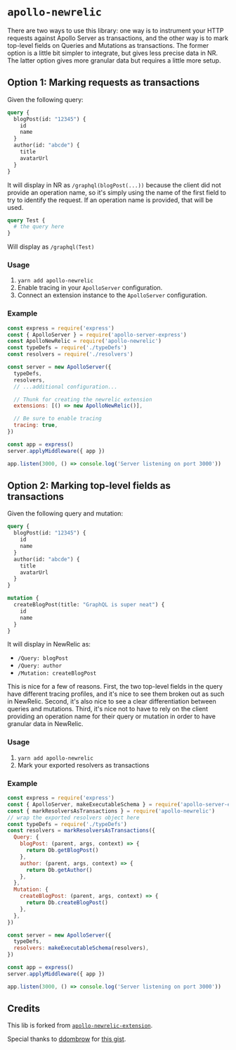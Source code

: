 # `apollo-newrelic`

There are two ways to use this library: one way is to instrument your HTTP requests against Apollo Server as transactions, and the other way is to mark top-level fields on Queries and Mutations as transactions. The former option is a little bit simpler to integrate, but gives less precise data in NR. The latter option gives more granular data but requires a little more setup.

## Option 1: Marking requests as transactions

Given the following query:

```graphql
query {
  blogPost(id: "12345") {
    id
    name
  }
  author(id: "abcde") {
    title
    avatarUrl
  }
}
```

It will display in NR as `/graphql(blogPost(...))` because the client did not provide an operation name, so it's simply using the name of the first field to try to identify the request. If an operation name is provided, that will be used.

```graphql
query Test {
  # the query here
}
```

Will display as `/graphql(Test)`

### Usage

1. `yarn add apollo-newrelic`
2. Enable tracing in your `ApolloServer` configuration.
3. Connect an extension instance to the `ApolloServer` configuration.

### Example

```javascript
const express = require('express')
const { ApolloServer } = require('apollo-server-express')
const ApolloNewRelic = require('apollo-newrelic')
const typeDefs = require('./typeDefs')
const resolvers = require('./resolvers')

const server = new ApolloServer({
  typeDefs,
  resolvers,
  // ...additional configuration...

  // Thunk for creating the newrelic extension
  extensions: [() => new ApolloNewRelic()],

  // Be sure to enable tracing
  tracing: true,
})

const app = express()
server.applyMiddleware({ app })

app.listen(3000, () => console.log('Server listening on port 3000'))
```

## Option 2: Marking top-level fields as transactions

Given the following query and mutation:

```graphql
query {
  blogPost(id: "12345") {
    id
    name
  }
  author(id: "abcde") {
    title
    avatarUrl
  }
}

mutation {
  createBlogPost(title: "GraphQL is super neat") {
    id
    name
  }
}
```

It will display in NewRelic as:

- `/Query: blogPost`
- `/Query: author`
- `/Mutation: createBlogPost`

This is nice for a few of reasons. First, the two top-level fields in the query have different tracing profiles, and it's nice to see them broken out as such in NewRelic. Second, it's also nice to see a clear differentiation between queries and mutations. Third, it's nice not to have to rely on the client providing an operation name for their query or mutation in order to have granular data in NewRelic.

### Usage

1. `yarn add apollo-newrelic`
2. Mark your exported resolvers as transactions

### Example

```javascript
const express = require('express')
const { ApolloServer, makeExecutableSchema } = require('apollo-server-express')
const { markResolversAsTransactions } = require('apollo-newrelic')
// wrap the exported resolvers object here
const typeDefs = require('./typeDefs')
const resolvers = markResolversAsTransactions({
  Query: {
    blogPost: (parent, args, context) => {
      return Db.getBlogPost()
    },
    author: (parent, args, context) => {
      return Db.getAuthor()
    },
  },
  Mutation: {
    createBlogPost: (parent, args, context) => {
      return Db.createBlogPost()
    },
  },
})

const server = new ApolloServer({
  typeDefs,
  resolvers: makeExecutableSchema(resolvers),
})

const app = express()
server.applyMiddleware({ app })

app.listen(3000, () => console.log('Server listening on port 3000'))
```

## Credits

This lib is forked from [`apollo-newrelic-extension`](https://github.com/localshred/apollo-newrelic-extension).

Special thanks to [ddombrow](https://github.com/ddombrow) for [this gist](https://gist.github.com/ddombrow/fe8d3765e7971001ec7af426eb9a7a6f).
